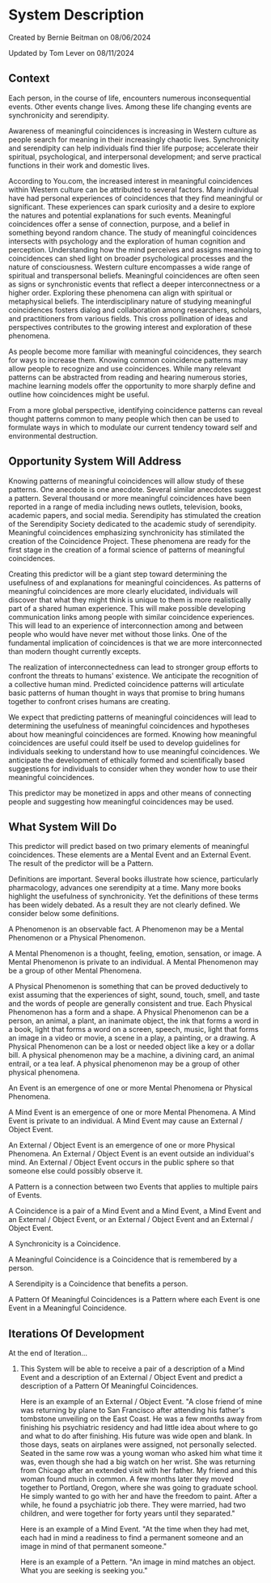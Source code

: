 # System Description

Created by Bernie Beitman on 08/06/2024

Updated by Tom Lever on 08/11/2024

## Context

Each person, in the course of life, encounters numerous inconsequential events. Other events change lives. Among these life changing events are synchronicity and serendipity.

Awareness of meaningful coincidences is increasing in Western culture as people search for meaning in their increasingly chaotic lives. Synchronicity and serendipity can help individuals find thier life purpose; accelerate their spiritual, psychological, and interpersonal development; and serve practical functions in their work and domestic lives.

According to You.com, the increased interest in meaningful coincidences within Western culture can be attributed to several factors. Many individual have had personal experiences of coincidences that they find meaningful or significant. These experiences can spark curiosity and a desire to explore the natures and potential explanations for such events. Meaningful coincidences offer a sense of connection, purpose, and a belief in something beyond random chance. The study of meaningful coincidences intersects with psychology and the exploration of human cognition and perception. Understanding how the mind perceives and assigns meaning to coincidences can shed light on broader psychological processes and the nature of consciousness. Western culture encompasses a wide range of spiritual and transpersonal beliefs. Meaningful coincidences are often seen as signs or synchronistic events that reflect a deeper interconnectness or a higher order. Exploring these phenomena can align with spiritual or metaphysical beliefs. The interdisciplinary nature of studying meaningful coincidences fosters dialog and collaboration among researchers, scholars, and practitioners from various fields. This cross pollination of ideas and perspectives contributes to the growing interest and exploration of these phenomena.

As people become more familiar with meaningful coincidences, they search for ways to increase them. Knowing common coincidence patterns may allow people to recognize and use coincidences. While many relevant patterns can be abstracted from reading and hearing numerous stories, machine learning models offer the opportunity to more sharply define and outline how coincidences might be useful.

From a more global perspective, identifying coincidence patterns can reveal thought patterns common to many people which then can be used to formulate ways in which to modulate our current tendency toward self and environmental destruction.

## Opportunity System Will Address

Knowing patterns of meaningful coincidences will allow study of these patterns. One anecdote is one anecdote. Several similar anecdotes suggest a pattern. Several thousand or more meaningful coincidences have been reported in a range of media including news outlets, television, books, academic papers, and social media. Serendipity has stimulated the creation of the Serendipity Society dedicated to the academic study of serendipity. Meaningful coincidences emphasizing synchronicity has stimilated the creation of the Coincidence Project. These phenomena are ready for the first stage in the creation of a formal science of patterns of meaningful coincidences.

Creating this predictor will be a giant step toward determining the usefulness of and explanations for meaningful coincidences. As patterns of meaningful coincidences are more clearly elucidated, individuals will discover that what they might think is unique to them is more realistically part of a shared human experience. This will make possible developing communication links among people with similar coincidence experiences. This will lead to an experience of interconnection among and between people who would have never met without those links. One of the fundamental implication of coincidences is that we are more interconnected than modern thought currently excepts.

The realization of interconnectedness can lead to stronger group efforts to confront the threats to humans' existence. We anticipate the recognition of a collective human mind. Predicted coincidence patterns will articulate basic patterns of human thought in ways that promise to bring humans together to confront crises humans are creating.

We expect that predicting patterns of meaningful coincidences will lead to determining the usefulness of meaningful coincidences and hypotheses about how meaningful coincidences are formed. Knowing how meaningful coincidences are useful could itself be used to develop guidelines for individuals seeking to understand how to use meaningful coincidences. We anticipate the development of ethically formed and scientifically based suggestions for individuals to consider when they wonder how to use their meaningful coincidences.

This predictor may be monetized in apps and other means of connecting people and suggesting how meaningful coincidences may be used.

## What System Will Do

This predictor will predict based on two primary elements of meaningful coincidences. These elements are a Mental Event and an External Event. The result of the predictor will be a Pattern.

Definitions are important. Several books illustrate how science, particularly pharmacology, advances one serendipity at a time. Many more books highlight the usefulness of synchronicity. Yet the definitions of these terms has been widely debated. As a result they are not clearly defined. We consider below some definitions.

A Phenomenon is an observable fact. A Phenomenon may be a Mental Phenomenon or a Physical Phenomenon.

A Mental Phenomenon is a thought, feeling, emotion, sensation, or image. A Mental Phenomenon is private to an individual. A Mental Phenomenon may be a group of other Mental Phenomena.

A Physical Phenomenon is something that can be proved deductively to exist assuming that the experiences of sight, sound, touch, smell, and taste and the words of people are generally consistent and true. Each Physical Phenomenon has a form and a shape. A Physical Phenomenon can be a person, an animal, a plant, an inanimate object, the ink that forms a word in a book, light that forms a word on a screen, speech, music, light that forms an image in a video or movie, a scene in a play, a painting, or a drawing. A Physical Phenomenon can be a lost or needed object like a key or a dollar bill. A physical phenomenon may be a machine, a divining card, an animal entrail, or a tea leaf. A physical phenomenon may be a group of other physical phenomena.

An Event is an emergence of one or more Mental Phenomena or Physical Phenomena.

A Mind Event is an emergence of one or more Mental Phenomena. A Mind Event is private to an individual. A Mind Event may cause an External / Object Event.

An External / Object Event is an emergence of one or more Physical Phenomena. An External / Object Event is an event outside an individual's mind. An External / Object Event occurs in the public sphere so that someone else could possibly observe it.

A Pattern is a connection between two Events that applies to multiple pairs of Events.

A Coincidence is a pair of a Mind Event and a Mind Event, a Mind Event and an External / Object Event, or an External / Object Event and an External / Object Event.

A Synchronicity is a Coincidence.

A Meaningful Coincidence is a Coincidence that is remembered by a person.

A Serendipity is a Coincidence that benefits a person.

A Pattern Of Meaningful Coincidences is a Pattern where each Event is one Event in a Meaningful Coincidence.

## Iterations Of Development

At the end of Iteration...

1. This System will be able to receive a pair of a description of a Mind Event and a description of an External / Object Event and predict a description of a Pattern Of Meaningful Coincidences.

    Here is an example of an External / Object Event. "A close friend of mine was returning by plane to San Francisco after attending his father's tombstone unveiling on the East Coast. He was a few months away from finishing his psychiatric residency and had little idea about where to go and what to do after finishing. His future was wide open and blank. In those days, seats on airplanes were assigned, not personally selected. Seated in the same row was a young woman who asked him what time it was, even though she had a big watch on her wrist. She was returning from Chicago after an extended visit with her father. My friend and this woman found much in common. A few months later they moved together to Portland, Oregon, where she was going to graduate school. He simply wanted to go with her and have the freedom to paint. After a while, he found a psychiatric job there. They were married, had two children, and were together for forty years until they separated."

    Here is an example of a Mind Event. "At the time when they had met, each had in mind a readiness to find a permanent someone and an image in mind of that permanent someone."

    Here is an example of a Pettern. "An image in mind matches an object. What you are seeking is seeking you."
